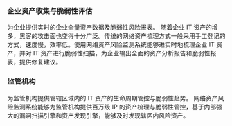 ### 企业资产收集与脆弱性评估
为企业提供实时的企业全量资产数据及脆弱性风险报表。
随着企业 IT 资产的增多，黑客的攻击面也变得十分广泛。传统的网络资产梳理方式一般采用手工登记的方式，速度慢，效率低。使用网络资产风险监测系统能够进实时地梳理企业 IT 资产，并对 IT 资产进行脆弱性扫描，为企业输出全面的资产分析报告和脆弱性报表，提供修复建议。
### 监管机构
为监管机构提供管辖区域内的 IT 资产的生命周期管控与脆弱性趋势。
网络资产风险监测系统能够为监管机构提供百万级 IP 的资产梳理与脆弱性管控，基于内部强大的漏洞扫描引擎和资产发现引擎，能够及时发现辖区内风险资产。
